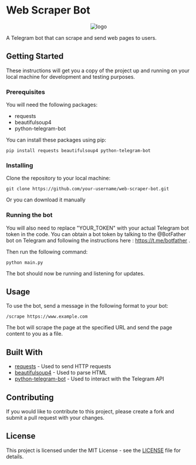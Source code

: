 # Web Scraper Bot

<p align="center">
<a target="_blank"><img src = "https://user-images.githubusercontent.com/72268356/210573282-a0d4527f-6edc-463c-af4f-10e48112d157.jpg" alt="logo"></a>
   </p>

A Telegram bot that can scrape and send web pages to users.

## Getting Started

These instructions will get you a copy of the project up and running on your local machine for development and testing purposes.

### Prerequisites

You will need the following packages:

- requests
- beautifulsoup4
- python-telegram-bot

You can install these packages using pip:

```
pip install requests beautifulsoup4 python-telegram-bot
```

### Installing

Clone the repository to your local machine:

```
git clone https://github.com/your-username/web-scraper-bot.git
```

Or you can download it manually 

### Running the bot

You will also need to replace "YOUR_TOKEN" with your actual Telegram bot token in the code. You can obtain a bot token by talking to the @BotFather bot on Telegram and following the instructions here : https://t.me/botfather . 


Then run the following command:

```
python main.py
```


The bot should now be running and listening for updates.

## Usage

To use the bot, send a message in the following format to your bot:

```
/scrape https://www.example.com
```


The bot will scrape the page at the specified URL and send the page content to you as a file.

## Built With

- [requests](https://pypi.org/project/requests/) - Used to send HTTP requests
- [beautifulsoup4](https://pypi.org/project/beautifulsoup4/) - Used to parse HTML
- [python-telegram-bot](https://pypi.org/project/python-telegram-bot/) - Used to interact with the Telegram API

## Contributing

If you would like to contribute to this project, please create a fork and submit a pull request with your changes.

## License

This project is licensed under the MIT License - see the [LICENSE](LICENSE) file for details.



